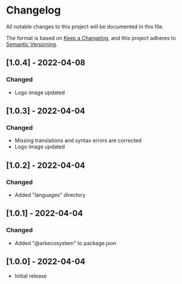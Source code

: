# Changelog

All notable changes to this project will be documented in this file.

The format is based on [Keep a Changelog](https://keepachangelog.com/en/1.0.0/),
and this project adheres to [Semantic Versioning](https://semver.org/spec/v2.0.0.html).

## [1.0.4] - 2022-04-08

### Changed

- Logo image updated


## [1.0.3] - 2022-04-04

### Changed

- Missing translations and syntax errors are corrected
- Logo image updated

## [1.0.2] - 2022-04-04

### Changed

- Added "languages" directory

## [1.0.1] - 2022-04-04

### Changed

- Added  "@arkecosystem" to package.json

## [1.0.0] - 2022-04-04

- Initial release
